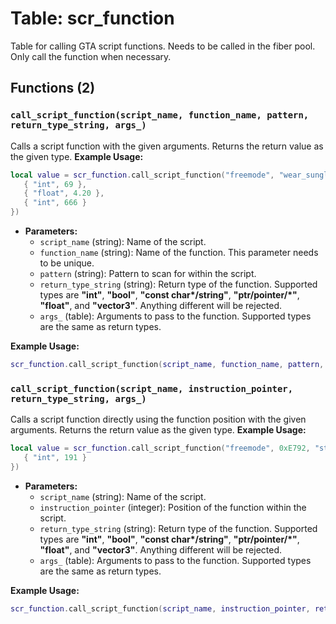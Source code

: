 # Table: scr_function

Table for calling GTA script functions. Needs to be called in the fiber pool. Only call the function when necessary.

## Functions (2)

### `call_script_function(script_name, function_name, pattern, return_type_string, args_)`

Calls a script function with the given arguments. Returns the return value as the given type.
**Example Usage:**
```lua
local value = scr_function.call_script_function("freemode", "wear_sunglasses_at_night", "69 42 06 66", "bool", {
   { "int", 69 },
   { "float", 4.20 },
   { "int", 666 }
})
```

- **Parameters:**
  - `script_name` (string): Name of the script.
  - `function_name` (string): Name of the function. This parameter needs to be unique.
  - `pattern` (string): Pattern to scan for within the script.
  - `return_type_string` (string): Return type of the function. Supported types are **"int"**, **"bool"**, **"const char\*/string"**, **"ptr/pointer/*"**, **"float"**, and **"vector3"**. Anything different will be rejected.
  - `args_` (table): Arguments to pass to the function. Supported types are the same as return types.

**Example Usage:**
```lua
scr_function.call_script_function(script_name, function_name, pattern, return_type_string, args_)
```

### `call_script_function(script_name, instruction_pointer, return_type_string, args_)`

Calls a script function directly using the function position with the given arguments. Returns the return value as the given type.
**Example Usage:**
```lua
local value = scr_function.call_script_function("freemode", 0xE792, "string", {
   { "int", 191 }
})
```

- **Parameters:**
  - `script_name` (string): Name of the script.
  - `instruction_pointer` (integer): Position of the function within the script.
  - `return_type_string` (string): Return type of the function. Supported types are **"int"**, **"bool"**, **"const char\*/string"**, **"ptr/pointer/*"**, **"float"**, and **"vector3"**. Anything different will be rejected.
  - `args_` (table): Arguments to pass to the function. Supported types are the same as return types.

**Example Usage:**
```lua
scr_function.call_script_function(script_name, instruction_pointer, return_type_string, args_)
```


